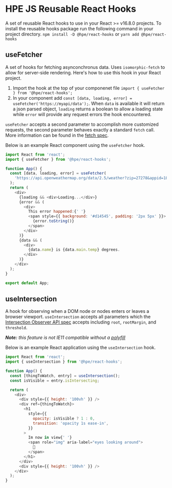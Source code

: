 # HPE JS Reusable React Hooks

A set of reusable React hooks to use in your React >= v16.8.0 projects. To install the reusable hooks package run the following command in your project directory.
`npm install -D @hpe/react-hooks` or `yarn add @hpe/react-hooks`

## useFetcher

A set of hooks for fetching asynconchronus data. Uses `isomorphic-fetch` to allow for server-side rendering. Here's how to use this hook in your React project.

1. Import the hook at the top of your componenet file `import { useFetcher } from '@hpe/react-hooks';`
2. In your component add `const [data, loading, error] = useFetcher('https://myapi/data');`. When `data` is available it will return a json parsed object, `loading` returns a boolean to allow a loading state while `error` will provide any request errors the hook encountered.

`useFetcher` accepts a second parameter to accomplish more customized requests, the second parameter behaves exactly a standard `fetch` call. More information can be found in the [fetch spec](https://developer.mozilla.org/en-US/docs/Web/API/Fetch_API/Using_Fetch#Supplying_request_options).

Below is an example React component using the `useFetcher` hook.

```javascript
import React from 'react';
import { useFetcher } from '@hpe/react-hooks';

function App() {
  const [data, loading, error] = useFetcher(
    'https://api.openweathermap.org/data/2.5/weather?zip=27278&appid=18ef348ece45174572c5e3d4be8a8d69&units=imperial',
  );
  return (
    <div>
      {loading && <div>Loading...</div>}
      {error && (
        <div>
          This error happened:{' '}
          <span style={{ background: '#d14545', padding: '2px 5px' }}>
            {error.toString()}
          </span>
        </div>
      )}
      {data && (
        <div>
          {data.name} is {data.main.temp} degrees.
        </div>
      )}
    </div>
  );
}

export default App;
```

## useIntersection

A hook for observing when a DOM node or nodes enters or leaves a browser viewport. `useIntersection` accepts all parameters which the [Intersection Observer API spec](https://developer.mozilla.org/en-US/docs/Web/API/Intersection_Observer_API) accepts including `root`, `rootMargin`, and `threshold`.

_**Note:** this feature is not IE11 compatible without a [polyfill](https://github.com/w3c/IntersectionObserver/tree/master/polyfill)_

Below is an example React application using the `useIntersection` hook.

```javascript
import React from 'react';
import { useIntersection } from '@hpe/react-hooks';

function App() {
  const [thingToWatch, entry] = useIntersection();
  const isVisible = entry.isIntersecting;

  return (
    <div>
      <div style={{ height: '100vh' }} />
      <div ref={thingToWatch}>
        <h1
          style={{
            opacity: isVisible ? 1 : 0,
            transition: 'opacity 1s ease-in',
          }}
        >
          Im now in view{' '}
          <span role="img" aria-label="eyes looking around">
            👀
          </span>
        </h1>
      </div>
      <div style={{ height: '100vh' }} />
    </div>
  );
}
```
